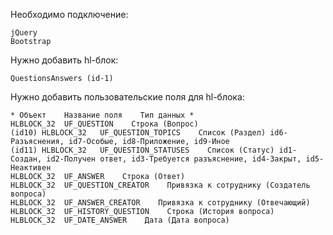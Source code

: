 Необходимо подключение:

    jQuery
    Bootstrap

Нужно добавить hl-блок:

    QuestionsAnswers (id-1)

Нужно добавить пользовательские поля для hl-блока:

    * Объект    Название поля    Тип данных *
    HLBLOCK_32  UF_QUESTION    Строка (Вопрос)
    (id10) HLBLOCK_32	UF_QUESTION_TOPICS    Список (Раздел) id6-Разъяснения, id7-Особые, id8-Приложение, id9-Иное
    (id11) HLBLOCK_32	UF_QUESTION_STATUSES    Список (Статус) id1-Создан, id2-Получен ответ, id3-Требуется разъяснение, id4-Закрыт, id5-Неактивен
    HLBLOCK_32	UF_ANSWER    Строка (Ответ)
    HLBLOCK_32	UF_QUESTION_CREATOR    Привязка к сотруднику (Создатель вопроса)
    HLBLOCK_32	UF_ANSWER_CREATOR    Привязка к сотруднику (Отвечающий)
    HLBLOCK_32	UF_HISTORY_QUESTION    Строка (История вопроса)
    HLBLOCK_32	UF_DATE_ANSWER    Дата (Дата вопроса)
